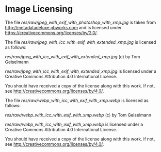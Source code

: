 # Image Licensing

The file *res/raw/jpeg_with_exif_with_photoshop_with_xmp.jpg* is taken from http://metadatadeluxe.pbworks.com and is licensed under https://creativecommons.org/licenses/by/3.0/.

The file *res/raw/jpeg_with_icc_with_exif_with_extended_xmp.jpg* is licensed as follows:

 *res/raw/jpeg_with_icc_with_exif_with_extended_xmp.jpg* (c) by Tom Geiselmann

*res/raw/jpeg_with_icc_with_exif_with_extended_xmp.jpg* is licensed under a
Creative Commons Attribution 4.0 International License.

You should have received a copy of the license along with this
work. If not, see <http://creativecommons.org/licenses/by/4.0/>.

The file *res/raw/webp_with_icc_with_exif_with_xmp.webp* is licensed as follows:

 *res/raw/webp_with_icc_with_exif_with_xmp.webp* (c) by Tom Geiselmann

*res/raw/webp_with_icc_with_exif_with_xmp.webp* is licensed under a
Creative Commons Attribution 4.0 International License.

You should have received a copy of the license along with this
work. If not, see <http://creativecommons.org/licenses/by/4.0/>.

